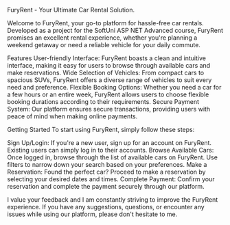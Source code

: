 FuryRent - Your Ultimate Car Rental Solution.

Welcome to FuryRent, your go-to platform for hassle-free car rentals. Developed as a project for the SoftUni ASP NET Advanced course, FuryRent promises an excellent rental experience, whether you're planning a weekend getaway or need a reliable vehicle for your daily commute.

Features
User-friendly Interface: FuryRent boasts a clean and intuitive interface, making it easy for users to browse through available cars and make reservations.
Wide Selection of Vehicles: From compact cars to spacious SUVs, FuryRent offers a diverse range of vehicles to suit every need and preference.
Flexible Booking Options: Whether you need a car for a few hours or an entire week, FuryRent allows users to choose flexible booking durations according to their requirements.
Secure Payment System: Our platform ensures secure transactions, providing users with peace of mind when making online payments.

Getting Started
To start using FuryRent, simply follow these steps:

Sign Up/Login: If you're a new user, sign up for an account on FuryRent. Existing users can simply log in to their accounts.
Browse Available Cars: Once logged in, browse through the list of available cars on FuryRent. Use filters to narrow down your search based on your preferences.
Make a Reservation: Found the perfect car? Proceed to make a reservation by selecting your desired dates and times.
Complete Payment: Confirm your reservation and complete the payment securely through our platform.

I value your feedback and I am constantly striving to improve the FuryRent experience. 
If you have any suggestions, questions, or encounter any issues while using our platform, please don't hesitate to me.
